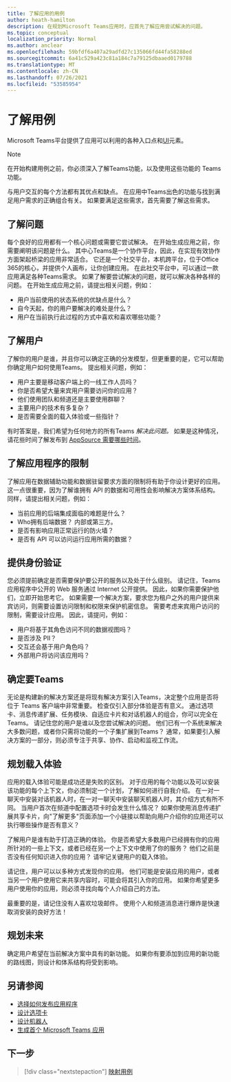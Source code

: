 ```yaml
---
title: 了解应用的用例
author: heath-hamilton
description: 在规划Microsoft Teams应用时，应首先了解应用尝试解决的问题。
ms.topic: conceptual
localization_priority: Normal
ms.author: anclear
ms.openlocfilehash: 59bfdf6a407a29adfd27c135066fd44fa58288ed
ms.sourcegitcommit: 6a41c529a423c81a184c7a79125dbaaed0179788
ms.translationtype: MT
ms.contentlocale: zh-CN
ms.lasthandoff: 07/26/2021
ms.locfileid: "53585954"
---
```

# <a name="understand-your-use-cases"></a>了解用例

Microsoft Teams平台提供了应用可以利用的各种入口点和[UI](../../concepts/extensibility-points.md)元素。
> [!NOTE]
> 在开始构建用例之前，你必须深入了解Teams功能，以及使用这些功能的 Teams功能。

与用户交互的每个方法都有其优点和缺点。 在应用中Teams出色的功能与找到满足用户需求的正确组合有关。 如果要满足这些需求，首先需要了解这些需求。

## <a name="understand-the-problem"></a>了解问题

每个良好的应用都有一个核心问题或需要它尝试解决。 在开始生成应用之前，你需要阐明该问题是什么。 其中心Teams是一个协作平台，因此，在实现有效协作方面架起桥梁的应用非常适合。 它还是一个社交平台，本机跨平台，位于Office 365的核心，并提供个人画布，让你创建应用。 在此社交平台中，可以通过一款应用满足各种Teams需求。 如果了解要尝试解决的问题，就可以解决各种各样的问题。 在开始生成应用之前，请提出相关问题，例如：

* 用户当前使用的状态系统的优缺点是什么？
* 自今天起，你的用户要解决的难处是什么？
* 用户在当前执行此过程的方式中喜欢和喜欢哪些功能？

## <a name="understand-your-user"></a>了解用户

了解你的用户是谁，并且你可以确定正确的分发模型，但更重要的是，它可以帮助你确定用户如何使用Teams。 提出相关问题，例如：

* 用户主要是移动客户端上的一线工作人员吗？
* 你是否希望大量来宾用户需要访问你的应用？
* 他们使用团队和频道还是主要使用群聊？
* 主要用户的技术有多复杂？
* 是否需要全面的载入体验或一些指针？

有时答案是，我们希望为任何地方的所有Teams *解决此问题。* 如果是这种情况，请花些时间了解发布到 [AppSource 需要哪些时间](~/concepts/deploy-and-publish/appsource/prepare/submission-checklist.md)。

## <a name="understand-the-limitations-of-the-app"></a>了解应用程序的限制

了解应用在数据辅助功能和数据驻留要求方面的限制将有助于你设计更好的应用。 这一点很重要，因为了解谁拥有 API 的数据和可用性会影响解决方案体系结构。 同样，请提出相关问题，例如：

* 当前应用的后端集成面临的难题是什么？
* Who拥有后端数据？ 内部或第三方。
* 是否有影响应用正常运行的防火墙？
* 是否有 API 可以访问运行应用所需的数据？ 

## <a name="provide-authentication"></a>提供身份验证

您必须提前确定是否需要保护要公开的服务以及处于什么级别。 请记住，Teams应用程序中公开的 Web 服务通过 Internet 公开提供。 因此，如果你需要保护他们，立即开始思考它。 如果需要一个解决方案，要求您为租户之外的用户提供来宾访问，则需要设置访问限制和权限来保护机密信息。 需要考虑来宾用户访问的限制，需要设计应用。 因此，请提问，例如： 

* 用户将基于其角色访问不同的数据视图吗？
* 是否涉及 PII？
* 交互还会基于用户角色吗？
* 外部用户将访问该应用吗？

## <a name="decide-what-goes-in-teams"></a>确定要Teams

无论是构建新的解决方案还是将现有解决方案引入Teams，决定整个应用是否将位于 Teams 客户端中非常重要。 检查仅引入部分体验是否有意义。 通过选项卡、消息传递扩展、任务模块、自适应卡片和对话机器人的组合，你可以完全在 Teams。
请记住您的用户是谁以及您尝试解决的问题。 他们已有一个系统来解决大多数问题，或者你只需将功能的一个子集扩展到Teams？ 通常，如果要引入解决方案的一部分，则必须专注于共享、协作、启动和监视工作流。

## <a name="plan-the-onboarding-experience"></a>规划载入体验

应用的载入体验可能是成功还是失败的区别。 对于应用的每个功能以及可以安装该功能的每个上下文，你必须制定一个计划，了解如何进行自我介绍。 在一对一聊天中安装对话机器人时，在一对一聊天中安装聊天机器人时，其介绍方式有所不同。 当用户首次在频道中配置选项卡时会发生什么情况？ 如果你使用消息传递扩展共享卡片，向"了解更多"页面添加一个小链接以帮助向用户介绍你的应用还可以执行哪些操作是否有意义？

了解用户是谁有助于打造正确的体验。 你是否希望大多数用户已经拥有你的应用所针对的一些上下文，或者已经在另一个上下文中使用了你的服务？ 他们之前是否没有任何知识进入你的应用？ 请牢记关键用户的载入体验。

请记住，用户可以以多种方式发现你的应用。 他们可能是安装应用的用户，或者当另一个用户使用它来共享内容时，可能会将其引入你的应用。 如果你希望更多用户使用你的应用，则必须寻找向每个人介绍自己的方法。

最重要的是，请记住没有人喜欢垃圾邮件。 使用个人和频道消息进行爆炸是快速取消安装的良好方法！

## <a name="plan-for-the-future"></a>规划未来

确定用户希望在当前解决方案中具有的新功能。 如果你有要添加到应用的新功能的路线图，则设计和体系结构将受到影响。

## <a name="see-also"></a>另请参阅

* [选择如何发布应用程序](../deploy-and-publish/apps-publish-overview.md)
* [设计选项卡](../../tabs/design/tabs.md)
* [设计机器人](../../bots/design/bots.md)
* [生成首个 Microsoft Teams 应用](../build-your-first-app/build-first-app-overview.md)

## <a name="next-step"></a>下一步

> [!div class="nextstepaction"]
> [映射用例](../../concepts/design/map-use-cases.md)
